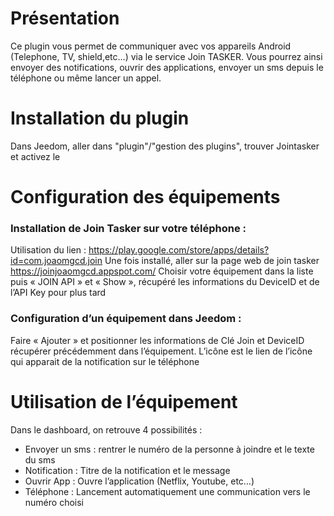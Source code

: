 # Présentation 
 

Ce plugin vous permet de communiquer avec vos appareils Android (Telephone, TV, shield,etc…) via le service Join TASKER.
Vous pourrez ainsi envoyer des notifications, ouvrir des applications, envoyer un sms depuis le téléphone ou même lancer un appel.

# Installation du plugin 
Dans Jeedom, aller dans "plugin"/"gestion des plugins", trouver Jointasker et activez le

# Configuration des équipements 
### Installation de Join Tasker sur votre téléphone :
Utilisation du lien : https://play.google.com/store/apps/details?id=com.joaomgcd.join
Une fois installé, aller sur la page web de join tasker https://joinjoaomgcd.appspot.com/ 
Choisir votre équipement dans la liste puis « JOIN API » et « Show », récupéré les informations du DeviceID et de l’API Key pour plus tard
  

### Configuration d’un équipement dans Jeedom : 
Faire « Ajouter » et positionner les informations de Clé Join et DeviceID récupérer précédemment dans l’équipement. 
L’icône est le lien de l’icône qui apparait de la notification sur le téléphone 
 
# Utilisation de l’équipement
Dans le dashboard, on retrouve 4 possibilités :
-	Envoyer un sms : rentrer le numéro de la personne à joindre et le texte du sms
-	Notification : Titre de la notification et le message
-	Ouvrir App : Ouvre l’application (Netflix, Youtube, etc…)
-	Téléphone : Lancement automatiquement une communication vers le numéro choisi
